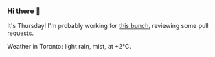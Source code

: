 ### Hi there :wave:

It's Thursday! I'm probably working for [this bunch](https://github.com/kohofinancial), reviewing some pull requests.

Weather in Toronto: light rain, mist, at +2°C.
